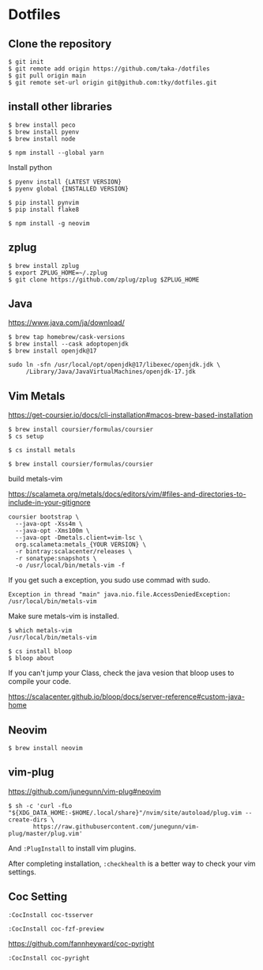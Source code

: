 # Dotfiles

## Clone the repository

```
$ git init
$ git remote add origin https://github.com/taka-/dotfiles
$ git pull origin main
$ git remote set-url origin git@github.com:tky/dotfiles.git
```

## install other libraries

```
$ brew install peco
$ brew install pyenv
$ brew install node

```

```
$ npm install --global yarn
```

Install python 

```
$ pyenv install {LATEST VERSION}
$ pyenv global {INSTALLED VERSION}
```


```
$ pip install pynvim
$ pip install flake8
```

```
$ npm install -g neovim
```

## zplug
```
$ brew install zplug
$ export ZPLUG_HOME=~/.zplug
$ git clone https://github.com/zplug/zplug $ZPLUG_HOME
```

## Java

https://www.java.com/ja/download/

```
$ brew tap homebrew/cask-versions
$ brew install --cask adoptopenjdk
$ brew install openjdk@17
```

```
sudo ln -sfn /usr/local/opt/openjdk@17/libexec/openjdk.jdk \
     /Library/Java/JavaVirtualMachines/openjdk-17.jdk
```

## Vim Metals

https://get-coursier.io/docs/cli-installation#macos-brew-based-installation

```
$ brew install coursier/formulas/coursier
$ cs setup
```

```
$ cs install metals
```

```
$ brew install coursier/formulas/coursier
```

build metals-vim

https://scalameta.org/metals/docs/editors/vim/#files-and-directories-to-include-in-your-gitignore

```
coursier bootstrap \
  --java-opt -Xss4m \
  --java-opt -Xms100m \
  --java-opt -Dmetals.client=vim-lsc \
  org.scalameta:metals_{YOUR VERSION} \
  -r bintray:scalacenter/releases \
  -r sonatype:snapshots \
  -o /usr/local/bin/metals-vim -f
```

If you get such a exception, you sudo use commad with sudo.

```
Exception in thread "main" java.nio.file.AccessDeniedException: /usr/local/bin/metals-vim
```

Make sure metals-vim is installed.

```
$ which metals-vim
/usr/local/bin/metals-vim
```


```
$ cs install bloop
$ bloop about
```

If you can't jump your Class, check the java vesion that bloop uses to compile your code.

https://scalacenter.github.io/bloop/docs/server-reference#custom-java-home

## Neovim

```
$ brew install neovim
```

## vim-plug

https://github.com/junegunn/vim-plug#neovim

```
$ sh -c 'curl -fLo "${XDG_DATA_HOME:-$HOME/.local/share}"/nvim/site/autoload/plug.vim --create-dirs \
       https://raw.githubusercontent.com/junegunn/vim-plug/master/plug.vim'
```

And `:PlugInstall` to install vim plugins.

After completing installation, `:checkhealth` is a better way to check your vim settings.


## Coc Setting

```
:CocInstall coc-tsserver
```

```
:CocInstall coc-fzf-preview
```

https://github.com/fannheyward/coc-pyright

```
:CocInstall coc-pyright
```

